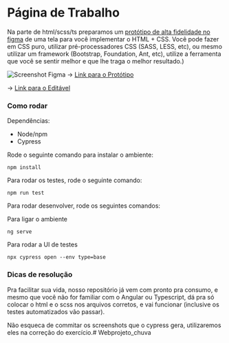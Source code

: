 # Página de Trabalho
Na parte de html/scss/ts preparamos um [protótipo de alta fidelidade no figma](https://www.figma.com/proto/0D27YdXU8ibf0AhsBC2OEm/Chuva---Exerc%C3%ADcio-Frontend?page-id=0%3A1&type=design&node-id=1-123&viewport=404%2C346%2C0.24&t=qF57GDZnZJyE7F7q-1&scaling=scale-down&starting-point-node-id=1%3A123&show-proto-sidebar=1&mode=design) de uma tela para você implementar o HTML + CSS. Você pode fazer em CSS puro, utilizar pré-processadores CSS (SASS, LESS, etc), ou mesmo utilizar um framework (Bootstrap, Foundation, Ant, etc), utilize a ferramenta que você se sentir melhor e que lhe traga o melhor resultado.)

![Screenshot Figma](https://github.com/chuva-inc/exercicios-2023/raw/master/ts/src/assets/figma.jpg)
-> [Link para o Protótipo](https://www.figma.com/proto/0D27YdXU8ibf0AhsBC2OEm/Chuva---Exerc%C3%ADcio-Frontend?page-id=0%3A1&type=design&node-id=1-123&viewport=404%2C346%2C0.24&t=qF57GDZnZJyE7F7q-1&scaling=scale-down&starting-point-node-id=1%3A123&show-proto-sidebar=1&mode=design)

-> [Link para o Editável](https://www.figma.com/file/0D27YdXU8ibf0AhsBC2OEm/Chuva---Exerc%C3%ADcio-Frontend?type=design&node-id=0%3A1&mode=design&t=yAHAJDpJya32qSBU-1)


### Como rodar

Dependências:

* Node/npm
* Cypress

Rode o seguinte comando para instalar o ambiente:

```
npm install
```

Para rodar os testes, rode o seguinte comando:

```
npm run test
```


Para rodar desenvolver, rode os seguintes comandos:

Para ligar o ambiente
```
ng serve
```

Para rodar a UI de testes
```
npx cypress open --env type=base
```

### Dicas de resolução

Pra facilitar sua vida, nosso repositório já vem com pronto pra consumo, e mesmo que você não for familiar com o Angular ou Typescript, dá pra só colocar o html e o scss nos arquivos corretos, e vai funcionar (inclusive os testes automatizados vão passar).

Não esqueca de commitar os screenshots que o cypress gera, utilizaremos eles na correção do exercício.#   W e b p r o j e t o _ c h u v a  
 